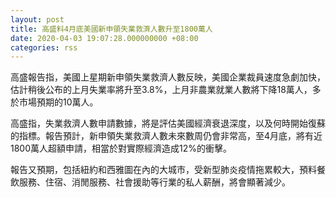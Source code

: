 ```yaml
---
layout: post
title: 高盛料4月底美國新申領失業救濟人數升至1800萬人
date: 2020-04-03 19:07:28.000000000 +08:00
categories: rss
---
```


高盛報告指，美國上星期新申領失業救濟人數反映，美國企業裁員速度急劇加快，估計稍後公布的上月失業率將升至3.8%，上月非農業就業人數將下降18萬人，多於市場預期的10萬人。

高盛指，失業救濟人數申請數據，將是評估美國經濟衰退深度，以及何時開始復蘇的指標。報告預計，新申領失業救濟人數未來數周仍會非常高，至4月底，將有近1800萬人超額申請，相當於對實際經濟造成12%的衝擊。

報告又預期，包括紐約和西雅圖在內的大城市，受新型肺炎疫情拖累較大，預料餐飲服務、住宿、消閒服務、社會援助等行業的私人薪酬，將會顯著減少。
